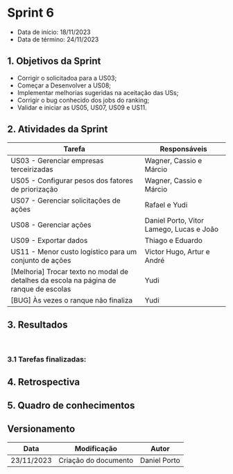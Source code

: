 # Sprint 6

- Data de início: 18/11/2023
- Data de término: 24/11/2023

## 1. Objetivos da Sprint

- Corrigir o solicitadoa para a US03;
- Começar a Desenvolver a US08;
- Implementar melhorias sugeridas na aceitação das USs;
- Corrigir o bug conhecido dos jobs do ranking;
- Validar e iniciar as US05, US07, US09 e US11.

## 2. Atividades da Sprint

| Tarefa | Responsáveis |
|---|---|
|US03 - Gerenciar empresas terceirizadas| Wagner, Cassio e Márcio |
|US05 - Configurar pesos dos fatores de priorização| Wagner, Cassio e Márcio |
|US07 - Gerenciar solicitações de ações| Rafael e Yudi |
|US08 - Gerenciar ações| Daniel Porto, Vitor Lamego, Lucas e João|
|US09 - Exportar dados| Thiago e Eduardo |
|US11 - Menor custo logístico para um conjunto de ações| Victor Hugo, Artur e André|
|[Melhoria] Trocar texto no modal de detalhes da escola na página de ranque de escolas| Yudi |
|[BUG] Às vezes o ranque não finaliza| Yudi |

## 3. Resultados

&emsp;&emsp;

### 3.1 Tarefas finalizadas:


## 4. Retrospectiva

<!-- ![Retrospectiva](../assets/retrospectivas/retrospectiva6.png) -->

## 5. Quadro de conhecimentos

<!-- ![Conhecimentos](../assets/quadro-conhecimento/conhecimento6.png) -->

## Versionamento

| Data | Modificação | Autor |
|---|---|---|
|23/11/2023|Criação do documento| Daniel Porto |
